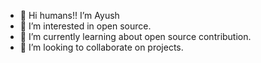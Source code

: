 - 👋 Hi humans!! I’m Ayush
- 👀 I’m interested in open source.
- 🌱 I’m currently learning about open source contribution.
- 💞️ I’m looking to collaborate on projects.

<!---
kady-z/kady-z is a ✨ special ✨ repository because its `README.md` (this file) appears on your GitHub profile.
You can click the Preview link to take a look at your changes.
--->
